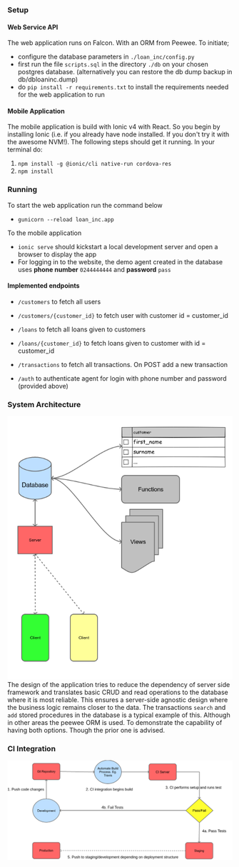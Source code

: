 ### Setup
#### Web Service API
The web application runs on Falcon. With an ORM from Peewee. To initiate; 
- configure the database parameters in `./loan_inc/config.py`
- first run the file `scripts.sql` in the directory `./db` on your chosen postgres database. (alternatively you can restore the db dump backup in db/dbloaninc.dump)
- do `pip install -r requirements.txt` to install the requirements needed for the web application to run

#### Mobile Application
The mobile application is build with Ionic v4 with React. So you begin by installing Ionic (i.e. if you already have node installed. If you don't try it with the awesome NVM!). The following steps should get it running. In your terminal do:
1. `npm install -g @ionic/cli native-run cordova-res`
2. `npm install`

### Running
To start the web application run the command below
- `gunicorn --reload loan_inc.app`

To the mobile application 
- `ionic serve` should kickstart a local development server and open a browser to display the app
- For logging in to the website, the demo agent created in the database uses <b>phone number</b> `0244444444` and <b>password</b> `pass` 
#### Implemented endpoints
- `/customers` to fetch all users 
- `/customers/{customer_id}` to fetch user with customer id = customer_id
- `/loans` to fetch all loans given to customers
- `/loans/{customer_id}` to fetch loans given to customer with id = customer_id
- `/transactions` to fetch all transactions. On POST add a new transaction

- `/auth` to authenticate agent for login with phone number and password (provided above)

### System Architecture
![System Architecture of Loan Inc](./arch.png) <br/>
The design of the application tries to reduce the dependency of server side framework and translates basic CRUD and read operations to the database where it is most reliable. This ensures a server-side agnostic design where the business logic remains closer to the data. 
The transactions `search` and `add` stored procedures in the database is a typical example of this. Although in other areas the peewee ORM is used. To demonstrate the capability of having both options. Though the prior one is advised.

### CI Integration
![Flow diagram of CI process](./ci.png) <br/>
